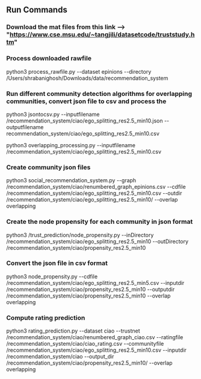 ## Run Commands

###  Download the mat files from this link --> "https://www.cse.msu.edu/~tangjili/datasetcode/truststudy.htm"

### Process downloaded rawfile 
python3 process_rawfile.py --dataset epinions --directory /Users/shrabanighosh/Downloads/data/recommendation_system


### Run different community detection algorithms for overlapping communities, convert json file to csv and process the 
python3  jsontocsv.py --inputfilename /recommendation_system/ciao/ego_splitting_res2.5_min10.json --outputfilename recommendation_system/ciao/ego_splitting_res2.5_min10.csv

python3 overlapping_processing.py --inputfilename /recommendation_system/ciao/ego_splitting_res2.5_min10.csv

### Create community json files

python3 social_recommendation_system.py --graph /recommendation_system/ciao/renumbered_graph_epinions.csv --cdfile /recommendation_system/ciao/ego_splitting_res2.5_min10.csv --outdir /recommendation_system/ciao/ego_splitting_res2.5_min10/ --overlap overlapping

### Create the node propensity for each community in json format

python3 /trust_prediction/node_propensity.py --inDirectory /recommendation_system/ciao/ego_splitting_res2.5_min10 --outDirectory /recommendation_system/ciao/propensity_res2.5_min10

### Convert the json file in csv format

python3 node_propensity.py --cdfile /recommendation_system/ciao/ego_splitting_res2.5_min5.csv --inputdir /recommendation_system/ciao/propensity_res2.5_min10 --outputdir /recommendation_system/ciao/propensity_res2.5_min10 --overlap overlapping

### Compute rating prediction
python3 rating_prediction.py --dataset ciao --trustnet /recommendation_system/ciao/renumbered_graph_ciao.csv --ratingfile /recommendation_system/ciao/ciao_rating.csv --communityfile /recommendation_system/ciao/ego_splitting_res2.5_min10.csv --inputdir /recommendation_system/ciao --output_dir /recommendation_system/ciao/propensity_res2.5_min10/ --overlap overlapping
